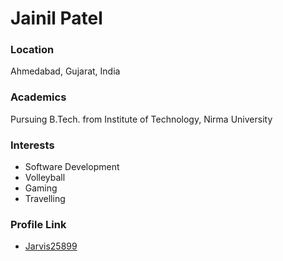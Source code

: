 # Jainil Patel

### Location

Ahmedabad, Gujarat, India

### Academics

Pursuing B.Tech. from Institute of Technology, Nirma University

### Interests

- Software Development
- Volleyball
- Gaming
- Travelling

### Profile Link

- [Jarvis25899](https://github.com/Jarvis25899/)